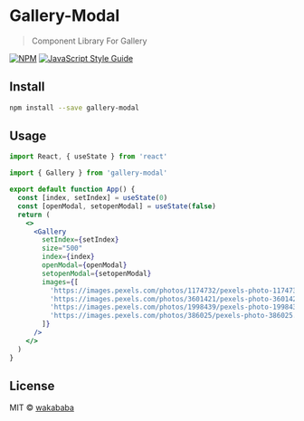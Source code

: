 # Gallery-Modal

> Component Library For Gallery

[![NPM](https://img.shields.io/npm/v/gallery-modal.svg)](https://www.npmjs.com/package/gallery-modal) [![JavaScript Style Guide](https://img.shields.io/badge/code_style-standard-brightgreen.svg)](https://standardjs.com)

## Install

```bash
npm install --save gallery-modal
```

## Usage

```jsx
import React, { useState } from 'react'

import { Gallery } from 'gallery-modal'

export default function App() {
  const [index, setIndex] = useState(0)
  const [openModal, setopenModal] = useState(false)
  return (
    <>
      <Gallery
        setIndex={setIndex}
        size="500"
        index={index}
        openModal={openModal}
        setopenModal={setopenModal}
        images={[
          'https://images.pexels.com/photos/1174732/pexels-photo-1174732.jpeg?auto=compress&cs=tinysrgb&dpr=2&h=650&w=940',
          'https://images.pexels.com/photos/3601421/pexels-photo-3601421.jpeg?auto=compress&cs=tinysrgb&dpr=2&h=650&w=940',
          'https://images.pexels.com/photos/1998439/pexels-photo-1998439.jpeg?auto=compress&cs=tinysrgb&dpr=3&h=750&w=1260',
          'https://images.pexels.com/photos/386025/pexels-photo-386025.jpeg?auto=compress&cs=tinysrgb&dpr=2&h=650&w=940',
        ]}
      />
    </>
  )
}

```

## License

MIT © [wakababa](https://github.com/wakababa)
